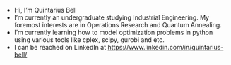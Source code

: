 -  Hi, I’m Quintarius Bell
-  I’m currently an undergraduate studying Industrial Engineering. My foremost interests are in Operations Research and Quantum Annealing.
-  I’m currently learning how to model optimization problems in python using various tools like cplex, scipy, gurobi and etc.
-  I can be reached on LinkedIn at https://www.linkedin.com/in/quintarius-bell/

<!---
QaBell/QaBell is a ✨ special ✨ repository because its `README.md` (this file) appears on your GitHub profile.
You can click the Preview link to take a look at your changes.
--->
